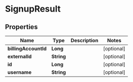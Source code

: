 
# SignupResult

## Properties
Name | Type | Description | Notes
------------ | ------------- | ------------- | -------------
**billingAccountId** | **Long** |  |  [optional]
**externalId** | **String** |  |  [optional]
**id** | **Long** |  |  [optional]
**username** | **String** |  |  [optional]




